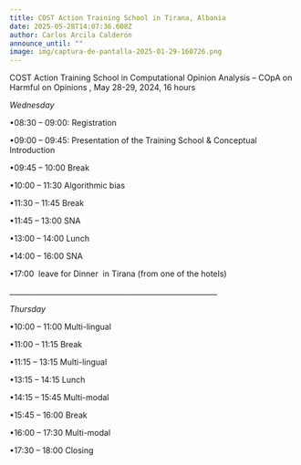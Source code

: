 ```yaml
---
title: COST Action Training School in Tirana, Albania
date: 2025-05-28T14:07:36.608Z
author: Carlos Arcila Calderón
announce_until: ""
image: img/captura-de-pantalla-2025-01-29-160726.png
---
```

COST Action Training School in Computational Opinion Analysis – COpA on Harmful on Opinions , May 28-29, 2024, 16 hours 

*Wednesday*

•08:30 – 09:00: Registration 

•09:00 – 09:45: Presentation of the Training School & Conceptual Introduction

•09:45 – 10:00 Break

•10:00 – 11:30 Algorithmic bias

•11:30 – 11:45 Break

•11:45 – 13:00 SNA

•13:00 – 14:00 Lunch

•14:00 – 16:00 SNA

•17:00  leave for Dinner  in Tirana (from one of the hotels)

_﻿\_\_\_\_\_\_\_\_\_\_\_\_\_\_\_\_\_\_\_\_\_\_\_\_\_\_\_\_\_\_\_\_\_\_\_\_\_\_\_\_\_\_\_\_\_\_\_\_\_\_\_\_\_\_\_\_

*Thursday*

•10:00 – 11:00 Multi-lingual

•11:00 – 11:15 Break

•11:15 – 13:15 Multi-lingual

•13:15 – 14:15 Lunch

•14:15 – 15:45 Multi-modal

•15:45 – 16:00 Break

•16:00 – 17:30 Multi-modal

•17:30 – 18:00 Closing